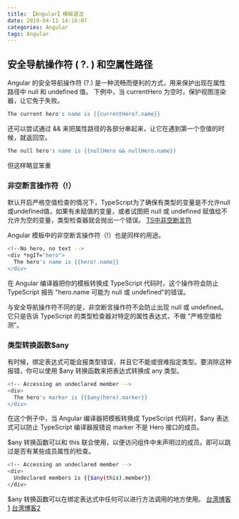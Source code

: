 ```yaml
---
title: 【Angular】模板语法
date: 2019-04-11 14:16:07
categories: Angular
tags: Angular
---
```

## 安全导航操作符 ( ?. ) 和空属性路径
Angular 的安全导航操作符 (?.) 是一种流畅而便利的方式，用来保护出现在属性路径中 null 和 undefined 值。 下例中，当 currentHero 为空时，保护视图渲染器，让它免于失败。
``` bash
The current hero's name is {{currentHero?.name}}
```
还可以尝试通过 && 来把属性路径的各部分串起来，让它在遇到第一个空值的时候，就返回空。

``` bash
The null hero's name is {{nullHero && nullHero.name}}
```
但这样略显笨重
### 非空断言操作符（!）
默认开启严格空值检查的情况下，TypeScript为了确保有类型的变量是不允许null或undefined值，如果有未赋值的变量，或者试图把 null 或 undefined 赋值给不允许为空的变量，类型检查器就会抛出一个错误。
[TS中非空断言符](http://www.typescriptlang.org/docs/handbook/release-notes/typescript-2-0.html#non-null-assertion-operator)

Angular 模板中的非空断言操作符（!）也是同样的用途。
``` bash
<!--No hero, no text -->
<div *ngIf="hero">
  The hero's name is {{hero!.name}}
</div>
```
在 Angular 编译器把你的模板转换成 TypeScript 代码时，这个操作符会防止 TypeScript 报告 "hero.name 可能为 null 或 undefined"的错误。

与安全导航操作符不同的是，非空断言操作符不会防止出现 null 或 undefined。 它只是告诉 TypeScript 的类型检查器对特定的属性表达式，不做 "严格空值检测"。

### 类型转换函数$any
有时候，绑定表达式可能会报类型错误，并且它不能或很难指定类型。要消除这种报错，你可以使用 $any 转换函数来把表达式转换成 any 类型。
``` bash
<!-- Accessing an undeclared member -->
<div>
  The hero's marker is {{$any(hero).marker}}
</div>
```
在这个例子中，当 Angular 编译器把模板转换成 TypeScript 代码时，$any 表达式可以防止 TypeScript 编译器报错说 marker 不是 Hero 接口的成员。

$any 转换函数可以和 this 联合使用，以便访问组件中未声明过的成员。即可以跳过是否有某些成员属性的检查。
``` bash
<!-- Accessing an undeclared member -->
<div>
  Undeclared members is {{$any(this).member}}
</div>
```
$any 转换函数可以在绑定表达式中任何可以进行方法调用的地方使用。
[台湾博客1](https://blog.kevinyang.net/archives/)
[台湾博客2](https://wellwind.idv.tw/blog/)
